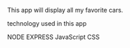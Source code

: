 This app will display all my favorite cars.


technology used in this app

NODE 
EXPRESS
JavaScript
CSS


